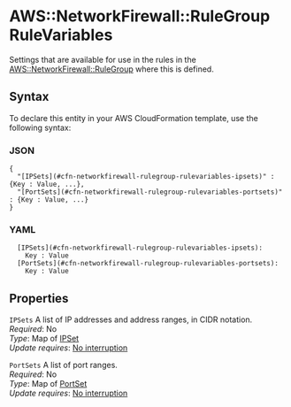 # AWS::NetworkFirewall::RuleGroup RuleVariables<a name="aws-properties-networkfirewall-rulegroup-rulevariables"></a>

Settings that are available for use in the rules in the [AWS::NetworkFirewall::RuleGroup](aws-resource-networkfirewall-rulegroup.md) where this is defined\.

## Syntax<a name="aws-properties-networkfirewall-rulegroup-rulevariables-syntax"></a>

To declare this entity in your AWS CloudFormation template, use the following syntax:

### JSON<a name="aws-properties-networkfirewall-rulegroup-rulevariables-syntax.json"></a>

```
{
  "[IPSets](#cfn-networkfirewall-rulegroup-rulevariables-ipsets)" : {Key : Value, ...},
  "[PortSets](#cfn-networkfirewall-rulegroup-rulevariables-portsets)" : {Key : Value, ...}
}
```

### YAML<a name="aws-properties-networkfirewall-rulegroup-rulevariables-syntax.yaml"></a>

```
  [IPSets](#cfn-networkfirewall-rulegroup-rulevariables-ipsets):
    Key : Value
  [PortSets](#cfn-networkfirewall-rulegroup-rulevariables-portsets):
    Key : Value
```

## Properties<a name="aws-properties-networkfirewall-rulegroup-rulevariables-properties"></a>

`IPSets` <a name="cfn-networkfirewall-rulegroup-rulevariables-ipsets"></a>
A list of IP addresses and address ranges, in CIDR notation\.  
_Required_: No  
_Type_: Map of [IPSet](aws-properties-networkfirewall-rulegroup-ipset.md)  
_Update requires_: [No interruption](https://docs.aws.amazon.com/AWSCloudFormation/latest/UserGuide/using-cfn-updating-stacks-update-behaviors.html#update-no-interrupt)

`PortSets` <a name="cfn-networkfirewall-rulegroup-rulevariables-portsets"></a>
A list of port ranges\.  
_Required_: No  
_Type_: Map of [PortSet](aws-properties-networkfirewall-rulegroup-portset.md)  
_Update requires_: [No interruption](https://docs.aws.amazon.com/AWSCloudFormation/latest/UserGuide/using-cfn-updating-stacks-update-behaviors.html#update-no-interrupt)
